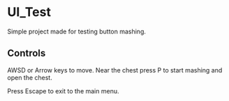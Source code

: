 # UI_Test

Simple project made for testing button mashing. 

## Controls 

AWSD or Arrow keys to move.
Near the chest press P to start mashing and open the chest.

Press Escape to exit to the main menu.